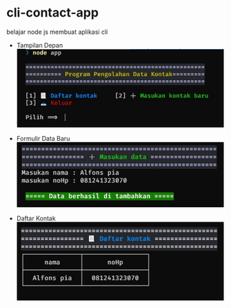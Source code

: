 # cli-contact-app
belajar node js membuat aplikasi cli
- Tampilan Depan
![alt Tampilan Depan](https://github.com/onslife/cli-contact-app/blob/main/data/Screenshot_2.jpg)

- Formulir Data Baru
![alt Formulir Data Baru](https://github.com/onslife/cli-contact-app/blob/main/data/Screenshot_3.jpg)

- Daftar Kontak
![alt Daftar Kontak](https://github.com/onslife/cli-contact-app/blob/main/data/Screenshot_1.jpg)
